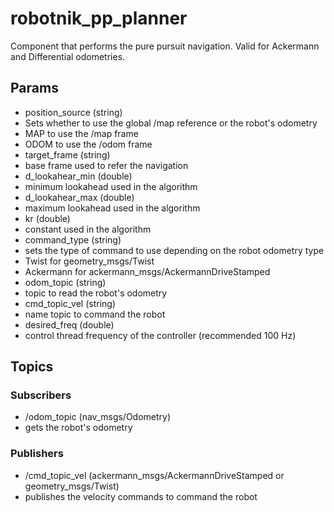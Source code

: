 # robotnik_pp_planner

Component that performs the pure pursuit navigation. Valid for Ackermann and Differential odometries.

## Params

* position_source (string)
 * Sets whether to use the global /map reference or the robot's odometry
 * MAP to use the /map frame
 * ODOM to use the /odom frame
* target_frame (string)
 * base frame used to refer the navigation
* d_lookahear_min (double)
 * minimum lookahead used in the algorithm
* d_lookahear_max (double)
 * maximum lookahead used in the algorithm
* kr (double)
 * constant used in the algorithm
* command_type (string)
 * sets the type of command to use depending on the robot odometry type
 * Twist for geometry_msgs/Twist
 * Ackermann for ackermann_msgs/AckermannDriveStamped
* odom_topic (string)
 * topic to read the robot's odometry
* cmd_topic_vel (string)
 * name topic to command the robot
* desired_freq (double)
 * control thread frequency of the controller (recommended 100 Hz)
 
 ## Topics
 
 ### Subscribers
* /odom_topic (nav_msgs/Odometry)
 * gets the robot's odometry
 
 ### Publishers
 
* /cmd_topic_vel (ackermann_msgs/AckermannDriveStamped or geometry_msgs/Twist)
 * publishes the velocity commands to command the robot
 
 
